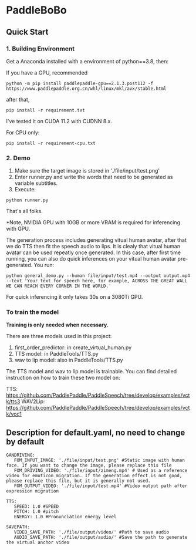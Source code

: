 # PaddleBoBo 
## Quick Start
### 1. Building Environment
Get a Anaconda installed with a environment of python==3.8, then: 

If you have a GPU, recommended

```
python -m pip install paddlepaddle-gpu==2.1.3.post112 -f https://www.paddlepaddle.org.cn/whl/linux/mkl/avx/stable.html
```
after that,
```
pip install -r requirement.txt
```
I've tested it on CUDA 11.2 with CUDNN 8.x. 


For CPU only:
```
pip install -r requirement-cpu.txt
```



### 2. Demo

1. Make sure the target image is stored in './file/input/test.png'
2. Enter runner.py and write the words that need to be generated as variable subtitles.
3. Execute:

```
python runner.py
```

That's all folks.

*Note, NVIDIA GPU with 10GB or more VRAM is required for inferencing with GPU.

The generation process includes generating vitual human avatar, after that we do TTS then fit the speech audio to lips.
It is clealy that vitual human avatar can be used repeatly once generated. In this case, after first time running, you can also do quick inferences on your vitual human avatar pre-generated. 
You run:
```
python general_demo.py --human file/input/test.mp4 --output output.mp4 --text 'Your text for speech here, for example, ACROSS THE GREAT WALL WE CAN REACH EVERY CORNER IN THE WORLD.'
```
For quick inferencing it only takes 30s on a 3080Ti GPU.



### To train the model

**Training is only needed when necessary.**

There are three models used in this project:

1. first_order_predictor: in create_virtual_human.py
2. TTS model: in PaddleTools/TTS.py
3. wav to lip model: also in PaddleTools/TTS.py

The TTS model and wav to lip model is trainable. You can find detailed instruction on how to train these two model on:

TTS: https://github.com/PaddlePaddle/PaddleSpeech/tree/develop/examples/vctk/tts3
WAV2Lip: https://github.com/PaddlePaddle/PaddleSpeech/tree/develop/examples/vctk/voc1



## Description for default.yaml, no need to change by default
```
GANDRIVING:
   FOM_INPUT_IMAGE: './file/input/test.png' #Static image with human face. If you want to change the image, please replace this file
   FOM_DRIVING_VIDEO: './file/input/zimeng.mp4' # Used as a reference video for emoticon migration. If the generation effect is not good, please replace this file, but it is generally not used.
   FOM_OUTPUT_VIDEO: './file/input/test.mp4' #Video output path after expression migration

TTS:
   SPEED: 1.0 #SPEED
   PITCH: 1.0 #pitch
   ENERGY: 1.0 #Pronunciation energy level

SAVEPATH:
   VIDEO_SAVE_PATH: './file/output/video/' #Path to save audio
   AUDIO_SAVE_PATH: './file/output/audio/' #Save the path to generate the virtual anchor video
```